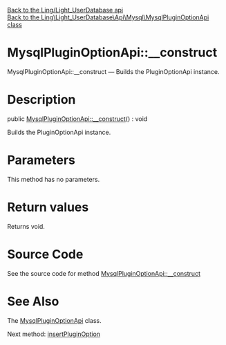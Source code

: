 [Back to the Ling/Light_UserDatabase api](https://github.com/lingtalfi/Light_UserDatabase/blob/master/doc/api/Ling/Light_UserDatabase.md)<br>
[Back to the Ling\Light_UserDatabase\Api\Mysql\MysqlPluginOptionApi class](https://github.com/lingtalfi/Light_UserDatabase/blob/master/doc/api/Ling/Light_UserDatabase/Api/Mysql/MysqlPluginOptionApi.md)


MysqlPluginOptionApi::__construct
================



MysqlPluginOptionApi::__construct — Builds the PluginOptionApi instance.




Description
================


public [MysqlPluginOptionApi::__construct](https://github.com/lingtalfi/Light_UserDatabase/blob/master/doc/api/Ling/Light_UserDatabase/Api/Mysql/MysqlPluginOptionApi/__construct.md)() : void




Builds the PluginOptionApi instance.




Parameters
================

This method has no parameters.


Return values
================

Returns void.








Source Code
===========
See the source code for method [MysqlPluginOptionApi::__construct](https://github.com/lingtalfi/Light_UserDatabase/blob/master/Api/Mysql/MysqlPluginOptionApi.php#L29-L33)


See Also
================

The [MysqlPluginOptionApi](https://github.com/lingtalfi/Light_UserDatabase/blob/master/doc/api/Ling/Light_UserDatabase/Api/Mysql/MysqlPluginOptionApi.md) class.

Next method: [insertPluginOption](https://github.com/lingtalfi/Light_UserDatabase/blob/master/doc/api/Ling/Light_UserDatabase/Api/Mysql/MysqlPluginOptionApi/insertPluginOption.md)<br>

